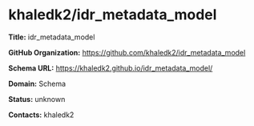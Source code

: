 # khaledk2/idr_metadata_model

**Title:** idr_metadata_model



**GitHub Organization:** https://github.com/khaledk2/idr_metadata_model

**Schema URL:** https://khaledk2.github.io/idr_metadata_model/



**Domain:** Schema

**Status:** unknown



**Contacts:** khaledk2